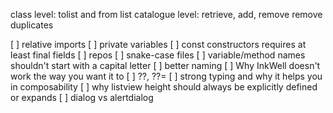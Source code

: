 class level: tolist and from list
catalogue level: retrieve, add, remove
remove duplicates

[ ] relative imports
[ ] private variables
[ ] const constructors requires at least final fields
[ ] repos
[ ] snake-case files
[ ] variable/method names shouldn't start with a capital letter
[ ] better naming
[ ] Why InkWell doesn't work the way you want it to
[ ] ??, ??=
[ ] strong typing and why it helps you in composability
[ ] why listview height should always be explicitly defined or expands
[ ] dialog vs alertdialog